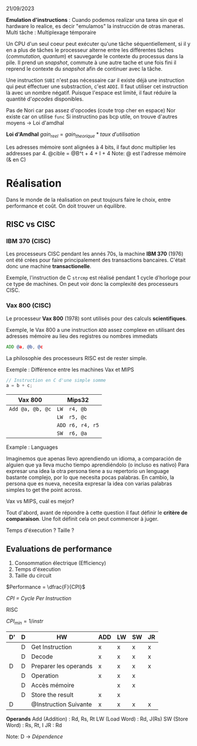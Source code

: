 21/09/2023

**Emulation d'instructions** : Cuando podemos realizar una tarea sin que el hardware lo realice, es decir "emulamos" la instrucción de otras maneras.
Multi tâche : Multiplexage témporaire

Un CPU d'un seul coeur peut exécuter qu'une tâche séquentiellement, si il y en a plus de tâches le processeur alterne entre les différentes tâches (*commutation, quantum*) et sauvegarde le contexte du processus dans la pile. Il prend un *snapshot*, commute à une autre tache et une fois fini il reprend le contexte du *snapshot* afin de continuer avec la tâche.

Une instruction `SUBI` n'est pas nécessaire car il existe déjà une instruction qui peut éffectuer une substraction, c'est `ADDI`. Il faut utiliser cet instruction là avec un nombre négatif. Puisque l'espace est limité, il faut réduire la quantité d'*opcodes* disponibles.

Pas de Nori car pas assez d'opcodes (coute trop cher en espace)
Nor existe car on utilise `func`
Si instructino pas bcp utile, on trouve d'autres moyens -> Loi d'amdhal

**Loi d'Amdhal**
$gain_{reel} = gain_{theorique} * taux\ d'utilisation$

Les adresses mémoire sont alignées à 4 bits, il faut donc multiplier les addresses par 4.
@cible = @B^t + 4 + I + 4
Note: @ est l'adresse mémoire (& en C)

# Réalisation

Dans le monde de la réalisation on peut toujours faire le choix, entre performance et coût. On doit trouver un équilibre.

## RISC vs CISC

### IBM 370 (CISC)

Les processeurs CISC pendant les annés 70s, la machine **IBM 370** (1976) ont été crées pour faire principalement des transactions bancaires. C'était donc une machine **transactionelle**.

Exemple, l'instruction de C `strcmp` est réalisé pendant 1 cycle d'horloge pour ce type de machines. On peut voir donc la complexité des processeurs CISC.

### Vax 800 (CISC)

Le processeur **Vax 800** (1978) sont utilisés pour des calculs **scientifiques**.

Exemple, le Vax 800 a une instruction `ADD` assez complexe en utilisant des adresses mémoire au lieu des registres ou nombres immediats

``` asm
ADD @a, @b, @c
```

La philosophie des processeurs RISC est de rester simple.

Exemple : Différence entre les machines Vax et MIPS

```c
// Instruction en C d'une simple somme
a = b + c;
```

| Vax 800          | Mips32           |
| ---------------- | ---------------- |
| `Add @a, @b, @c` | `LW  r4, @b`     |
|                  | `LW  r5, @c`     |
|                  | `ADD r6, r4, r5` |
|                  | `SW  r6, @a`     |

Example : Languages

Imaginemos que apenas llevo aprendiendo un idioma, a comparación de alguien que ya lleva mucho tiempo aprendiéndolo (o incluso es nativo)
Para expresar una idea la otra persona tiene a su repertorio un lenguage bastante complejo, por lo que necesita pocas palabras.
En cambio, la persona que es nueva, necesita expresar la idea con varias palabras simples to get the point across.

Vax vs MIPS, cuál es mejor?

Tout d'abord, avant de répondre à cette question il faut définir le **critère de comparaison**. Une foit définit cela on peut commencer à juger.

Temps d'éxecution ? Taille ?

## Evaluations de performance

1. Consommation électrique (Efficiency)
2. Temps d'éxecution
3. Taille du circuit

$Performance = \dfrac{F}{CPI}$

*CPI = Cycle Per Instruction*

RISC

$CPI_{min} = {1}/{instr}$

| D'  | D   | HW                    | ADD | LW  | SW  | JR  |
| --- | --- | --------------------- | --- | --- | --- | --- |
|     | D   | Get Instruction       | x   | x   | x   | x   |
|     | D   | Decode                | x   | x   | x   | x   |
| D   | D   | Preparer les operands | x   | x   | x   | x   |
|     | D   | Operation             | x   | x   | x   |     |
|     | D   | Accès mémoire         |     | x   | x   |     |
|     | D   | Store the result      | x   | x   |     |     |
| D   |     | @Instruction Suivante | x   | x   | x   | x   |

**Operands**
Add (Addition) : Rd, Rs, Rt
LW (Load Word) : Rd, J(Rs)
SW (Store Word) : Rs, Rt, I
JR : Rd

Note: D -> *Dépendence*

